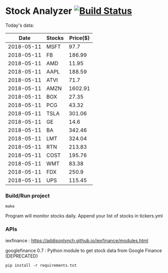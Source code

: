 # Stock Analyzer [![Build Status](https://travis-ci.org/ogoyal/StockAnalyzer.svg?branch=master)](https://travis-ci.org/ogoyal/StockAnalyzer)

Today's data:

| Date| Stocks| Price($) | 
| --- | --- | ---  | 
| 2018-05-11| MSFT| 97.7 | 
| 2018-05-11| FB| 186.99 | 
| 2018-05-11| AMD| 11.95 | 
| 2018-05-11| AAPL| 188.59 | 
| 2018-05-11| ATVI| 71.7 | 
| 2018-05-11| AMZN| 1602.91 | 
| 2018-05-11| BOX| 27.35 | 
| 2018-05-11| PCG| 43.32 | 
| 2018-05-11| TSLA| 301.06 | 
| 2018-05-11| GE| 14.6 | 
| 2018-05-11| BA| 342.46 | 
| 2018-05-11| LMT| 324.04 | 
| 2018-05-11| RTN| 213.83 | 
| 2018-05-11| COST| 195.76 | 
| 2018-05-11| WMT| 83.38 | 
| 2018-05-11| FDX| 250.9 | 
| 2018-05-11| UPS| 115.45 | 

### Build/Run project

```
make
```

Program will monitor stocks daily. Append your list of stocks in tickers.yml

### APIs
iexfinance : https://addisonlynch.github.io/iexfinance/modules.html

googlefinance 0.7 : Python module to get stock data from Google Finance (DEPRECATED)

```
pip install -r requirements.txt
```
